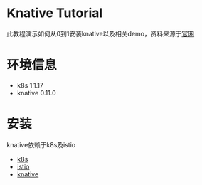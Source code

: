 # Knative Tutorial
此教程演示如何从0到1安装knative以及相关demo，资料来源于[官网](https://knative.dev/docs)

# 环境信息
- k8s 1.1.17
- knative 0.11.0

# 安装
knative依赖于k8s及istio

- [k8s](install/1-k8s.md)
- [istio](install/2-istio.md)
- [knative](install/3-knative/README.md)

